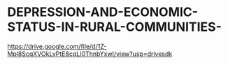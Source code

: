 # DEPRESSION-AND-ECONOMIC-STATUS-IN-RURAL-COMMUNITIES-



https://drive.google.com/file/d/1Z-Mpl8ScqXVOkLvPtE8cqLI0ThnbYxwI/view?usp=drivesdk
